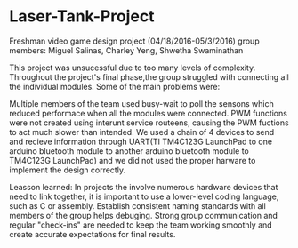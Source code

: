 # Laser-Tank-Project
Freshman video game design project (04/18/2016-05/3/2016)
group members: Miguel Salinas, Charley Yeng, Shwetha Swaminathan

This project was unsucessful due to too many levels of complexity. Throughout the project's final phase,the group struggled with connecting all the individual modules. Some of the main problems were:
  
  Multiple members of the team used busy-wait to poll the sensons which reduced performace when all the modules were connected.
  PWM functions were not created using interunt service routeens, causing the PWM fuctions to act much slower than intended.
  We used a chain of 4 devices to send and recieve information through UART(TI TM4C123G LaunchPad to one arduino bluetooth module to another arduino bluetooth module to TM4C123G LaunchPad) and we did not used the proper harware to implement the design correctly.
  
Leasson learned:
  In projects the involve numerous hardware devices that need to link together, it is important to use a lower-level coding language, such as C or assembly.
  Establish consistent naming standards with all members of the group helps debuging.
  Strong group communication and regular "check-ins" are needed to keep the team working smoothly and create accurate expectations for final results.
  
  
